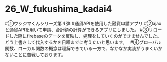 # 26_W_fukushima_kadai4
#①ウシジマくんシリーズ第４弾
#通貨APIを使用した融資申請アプリ
#②ajaxと通貨APIを用いて申請、合計額の計算ができるアプリにしました。
#③リロードした際にfirebaseのデータを反映し、処理をしていくのができませんでした。どう上書きして代入するかを日曜までに考えたいと思います。　
#④グローバル関数、ローカル関数の概念は理解できている一方で、なかなか実装がうまくいかないことに苦戦しております。
